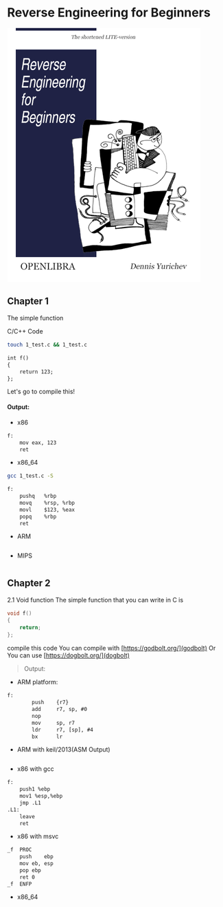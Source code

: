 # Reverse Engineering for Beginners
> 
![RE4B-cover](./RE4B-covers.png)
## Chapter 1

The simple function
>
C/C++ Code

```bash
touch 1_test.c && 1_test.c
```

```C/C++
int f()
{
	return 123;	
};
```
Let's go to compile this!

#### Output:

- x86 
```assembly
f:
	mov	eax, 123
	ret
```
- x86_64
``` bash
gcc 1_test.c -S
```

```assembly
f:
	pushq	%rbp
	movq	%rsp, %rbp
	movl	$123, %eax
	popq	%rbp
	ret
```


- ARM
```assembly

```
- MIPS
```assembly

``` 
## Chapter 2
>

2.1 Void function
The simple function that you can write in C is
  
```C
void f()
{
	return;
};
```
>

compile this code
You can compile with [https://godbolt.org/](godbolt)
	Or 
You can use [https://dogbolt.org/](dogbolt)

> Output:
- ARM platform:

``` assembly
f:
        push    {r7}
        add     r7, sp, #0
        nop
        mov     sp, r7
        ldr     r7, [sp], #4
        bx      lr
```
- ARM with keil/2013(ASM Output)
```assembly

```
- x86 with gcc 
```assembly
f:
	push1 %ebp
	mov1 %esp,%ebp
	jmp .L1
.L1:
	leave
	ret
```
- x86 with msvc 
```assembly
_f	PROC
	push	ebp
	mov	eb, esp
	pop	ebp
	ret	0
_f	ENFP

```
- x86_64
